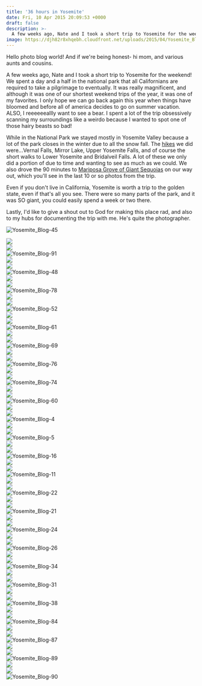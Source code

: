 ```yaml
---
title: '36 hours in Yosemite'
date: Fri, 10 Apr 2015 20:09:53 +0000
draft: false
description: >-
  A few weeks ago, Nate and I took a short trip to Yosemite for the weekend! We spent a day and a half in the national park that all Californians are required to take a pilgrimage to eventually.
image: https://djh82r8xhqebh.cloudfront.net/uploads/2015/04/Yosemite_Blog-45.jpg
---
```


Hello photo blog world! And if we're being honest- hi mom, and various aunts and cousins.

A few weeks ago, Nate and I took a short trip to Yosemite for the weekend! We spent a day and a half in the national park that all Californians are required to take a pilgrimage to eventually. It was really magnificent, and although it was one of our shortest weekend trips of the year, it was one of my favorites. I only hope we can go back again this year when things have bloomed and before all of america decides to go on summer vacation. ALSO, I reeeeeeallly want to see a bear. I spent a lot of the trip obsessively scanning my surroundings like a weirdo because I wanted to spot one of those hairy beasts so bad!

While in the National Park we stayed mostly in Yosemite Valley because a lot of the park closes in the winter due to all the snow fall. The [hikes](http://www.nps.gov/yose/planyourvisit/valleyhikes-old.htm "hikes") we did were...Vernal Falls, Mirror Lake, Upper Yosemite Falls, and of course the short walks to Lower Yosemite and Bridalveil Falls. A lot of these we only did a portion of due to time and wanting to see as much as we could. We also drove the 90 minutes to [Mariposa Grove of Giant Sequoias](http://www.nps.gov/yose/planyourvisit/mg.htm) on our way out, which you'll see in the last 10 or so photos from the trip.

Even if you don't live in California, Yosemite is worth a trip to the golden state, even if that's all you see. There were so many parts of the park, and it was SO giant, you could easily spend a week or two there.

Lastly, I'd like to give a shout out to God for making this place rad, and also to my hubs for documenting the trip with me. He's quite the photographer.


![Yosemite_Blog-45](https://djh82r8xhqebh.cloudfront.net/uploads/2015/04/Yosemite_Blog-45.jpg) <div class="flex-ns mhn2-ns mb3"> <div class="ph2-ns w-50-ns">![](https://djh82r8xhqebh.cloudfront.net/uploads/2015/04/Yosemite_Blog-43.jpg)</div> <div class="ph2-ns w-50-ns">![](https://djh82r8xhqebh.cloudfront.net/uploads/2015/04/Yosemite_Blog-46.jpg)</div> </div> <div class="ph2-ns">![Yosemite_Blog-91](https://djh82r8xhqebh.cloudfront.net/uploads/2015/04/Yosemite_Blog-91.jpg)</div> <div class="flex-ns mhn2-ns mb3"> <div class="ph2-ns w-50-ns">![](https://djh82r8xhqebh.cloudfront.net/uploads/2015/04/Yosemite_Blog-73.jpg)</div> <div class="ph2-ns w-50-ns">![](https://djh82r8xhqebh.cloudfront.net/uploads/2015/04/Yosemite_Blog-44.jpg)</div> </div> ![Yosemite_Blog-48](https://djh82r8xhqebh.cloudfront.net/uploads/2015/04/Yosemite_Blog-48.jpg) <div class="flex-ns mhn2-ns mb3"> <div class="ph2-ns w-50-ns">![](https://djh82r8xhqebh.cloudfront.net/uploads/2015/04/Yosemite_Blog-49.jpg)</div> <div class="ph2-ns w-50-ns">![](https://djh82r8xhqebh.cloudfront.net/uploads/2015/04/Yosemite_Blog-79.jpg)</div> </div> ![Yosemite_Blog-78](https://djh82r8xhqebh.cloudfront.net/uploads/2015/04/Yosemite_Blog-78.jpg) <div class="flex-ns mhn2-ns mb3"> <div class="ph2-ns w-50-ns">![](https://djh82r8xhqebh.cloudfront.net/uploads/2015/04/Yosemite_Blog-54.jpg)</div> <div class="ph2-ns w-50-ns">![](https://djh82r8xhqebh.cloudfront.net/uploads/2015/04/Yosemite_Blog-77.jpg)</div> </div> ![Yosemite_Blog-52](https://djh82r8xhqebh.cloudfront.net/uploads/2015/04/Yosemite_Blog-52.jpg) <div class="flex-ns mhn2-ns mb3"> <div class="ph2-ns w-50-ns">![](https://djh82r8xhqebh.cloudfront.net/uploads/2015/04/Yosemite_Blog-58.jpg)</div> <div class="ph2-ns w-50-ns">![](https://djh82r8xhqebh.cloudfront.net/uploads/2015/04/Yosemite_Blog-67.jpg)</div> </div> ![Yosemite_Blog-61](https://djh82r8xhqebh.cloudfront.net/uploads/2015/04/Yosemite_Blog-61.jpg) <div class="flex-ns mhn2-ns mb3"> <div class="ph2-ns w-50-ns">![](https://djh82r8xhqebh.cloudfront.net/uploads/2015/04/Yosemite_Blog-56.jpg)</div> <div class="ph2-ns w-50-ns">![](https://djh82r8xhqebh.cloudfront.net/uploads/2015/04/Yosemite_Blog-60.jpg)</div> </div> ![Yosemite_Blog-69](https://djh82r8xhqebh.cloudfront.net/uploads/2015/04/Yosemite_Blog-69.jpg) <div class="flex-ns mhn2-ns mb3"> <div class="ph2-ns w-50-ns">![](https://djh82r8xhqebh.cloudfront.net/uploads/2015/04/Yosemite_Blog-59.jpg)</div> <div class="ph2-ns w-50-ns">![](https://djh82r8xhqebh.cloudfront.net/uploads/2015/04/Yosemite_Blog-71.jpg)</div> </div> ![Yosemite_Blog-76](https://djh82r8xhqebh.cloudfront.net/uploads/2015/04/Yosemite_Blog-76.jpg) <div class="flex-ns mhn2-ns mb3"> <div class="ph2-ns w-50-ns">![](https://djh82r8xhqebh.cloudfront.net/uploads/2015/04/Yosemite_Blog-63.jpg)</div> <div class="ph2-ns w-50-ns">![](https://djh82r8xhqebh.cloudfront.net/uploads/2015/04/Yosemite_Blog-70.jpg)</div> </div> ![Yosemite_Blog-74](https://djh82r8xhqebh.cloudfront.net/uploads/2015/04/Yosemite_Blog-74.jpg) <div class="flex-ns mhn2-ns mb3"> <div class="ph2-ns w-50-ns">![](https://djh82r8xhqebh.cloudfront.net/uploads/2015/04/Yosemite_Blog-53.jpg)</div> <div class="ph2-ns w-50-ns">![](https://djh82r8xhqebh.cloudfront.net/uploads/2015/04/Yosemite_Blog-57.jpg)</div> </div> ![Yosemite_Blog-60](https://djh82r8xhqebh.cloudfront.net/uploads/2015/04/Yosemite_Blog-60.jpg) <div class="flex-ns mhn2-ns mb3"> <div class="ph2-ns w-50-ns">![](https://djh82r8xhqebh.cloudfront.net/uploads/2015/04/Yosemite_Blog-68.jpg)</div> <div class="ph2-ns w-50-ns">![](https://djh82r8xhqebh.cloudfront.net/uploads/2015/04/Yosemite_Blog-65.jpg)</div> </div> ![Yosemite_Blog-4](https://djh82r8xhqebh.cloudfront.net/uploads/2015/04/Yosemite_Blog-4.jpg) <div class="flex-ns mhn2-ns mb3"> <div class="ph2-ns w-50-ns">![](https://djh82r8xhqebh.cloudfront.net/uploads/2015/04/Yosemite_Blog-1.jpg)</div> <div class="ph2-ns w-50-ns">![](https://djh82r8xhqebh.cloudfront.net/uploads/2015/04/Yosemite_Blog-3.jpg)</div> </div> ![Yosemite_Blog-5](https://djh82r8xhqebh.cloudfront.net/uploads/2015/04/Yosemite_Blog-5.jpg) <div class="flex-ns mhn2-ns mb3"> <div class="ph2-ns w-50-ns">![](https://djh82r8xhqebh.cloudfront.net/uploads/2015/04/Yosemite_Blog-6.jpg)</div> <div class="ph2-ns w-50-ns">![](https://djh82r8xhqebh.cloudfront.net/uploads/2015/04/Yosemite_Blog-7.jpg)</div> </div> ![Yosemite_Blog-16](https://djh82r8xhqebh.cloudfront.net/uploads/2015/04/Yosemite_Blog-16.jpg) <div class="flex-ns mhn2-ns mb3"> <div class="ph2-ns w-50-ns">![](https://djh82r8xhqebh.cloudfront.net/uploads/2015/04/Yosemite_Blog-8.jpg)</div> <div class="ph2-ns w-50-ns">![](https://djh82r8xhqebh.cloudfront.net/uploads/2015/04/Yosemite_Blog-10.jpg)</div> </div> ![Yosemite_Blog-11](https://djh82r8xhqebh.cloudfront.net/uploads/2015/04/Yosemite_Blog-11.jpg) <div class="flex-ns mhn2-ns mb3"> <div class="ph2-ns w-50-ns">![](https://djh82r8xhqebh.cloudfront.net/uploads/2015/04/Yosemite_Blog-12.jpg)</div> <div class="ph2-ns w-50-ns">![](https://djh82r8xhqebh.cloudfront.net/uploads/2015/04/Yosemite_Blog-14.jpg)</div> </div> ![Yosemite_Blog-22](https://djh82r8xhqebh.cloudfront.net/uploads/2015/04/Yosemite_Blog-22.jpg) <div class="flex-ns mhn2-ns mb3"> <div class="ph2-ns w-50-ns">![](https://djh82r8xhqebh.cloudfront.net/uploads/2015/04/Yosemite_Blog-20.jpg)</div> <div class="ph2-ns w-50-ns">![](https://djh82r8xhqebh.cloudfront.net/uploads/2015/04/Yosemite_Blog-23.jpg)</div> </div> ![Yosemite_Blog-21](https://djh82r8xhqebh.cloudfront.net/uploads/2015/04/Yosemite_Blog-21.jpg) <div class="flex-ns mhn2-ns mb3"> <div class="ph2-ns w-50-ns">![](https://djh82r8xhqebh.cloudfront.net/uploads/2015/04/Yosemite_Blog-18.jpg)</div> <div class="ph2-ns w-50-ns">![](https://djh82r8xhqebh.cloudfront.net/uploads/2015/04/Yosemite_Blog-19.jpg)</div> </div> ![Yosemite_Blog-24](https://djh82r8xhqebh.cloudfront.net/uploads/2015/04/Yosemite_Blog-24.jpg) <div class="flex-ns mhn2-ns mb3"> <div class="ph2-ns w-50-ns">![](https://djh82r8xhqebh.cloudfront.net/uploads/2015/04/Yosemite_Blog-25.jpg)</div> <div class="ph2-ns w-50-ns">![](https://djh82r8xhqebh.cloudfront.net/uploads/2015/04/Yosemite_Blog-32.jpg)</div> </div> ![Yosemite_Blog-26](https://djh82r8xhqebh.cloudfront.net/uploads/2015/04/Yosemite_Blog-26.jpg) <div class="flex-ns mhn2-ns mb3"> <div class="ph2-ns w-50-ns">![](https://djh82r8xhqebh.cloudfront.net/uploads/2015/04/Yosemite_Blog-27.jpg)</div> <div class="ph2-ns w-50-ns">![](https://djh82r8xhqebh.cloudfront.net/uploads/2015/04/Yosemite_Blog-29.jpg)</div> </div> ![Yosemite_Blog-34](https://djh82r8xhqebh.cloudfront.net/uploads/2015/04/Yosemite_Blog-34.jpg) <div class="flex-ns mhn2-ns mb3"> <div class="ph2-ns w-50-ns">![](https://djh82r8xhqebh.cloudfront.net/uploads/2015/04/Yosemite_Blog-33.jpg)</div> <div class="ph2-ns w-50-ns">![](https://djh82r8xhqebh.cloudfront.net/uploads/2015/04/Yosemite_Blog-35.jpg)</div> </div> ![Yosemite_Blog-31](https://djh82r8xhqebh.cloudfront.net/uploads/2015/04/Yosemite_Blog-31.jpg) <div class="flex-ns mhn2-ns mb3"> <div class="ph2-ns w-50-ns">![](https://djh82r8xhqebh.cloudfront.net/uploads/2015/04/Yosemite_Blog-36.jpg)</div> <div class="ph2-ns w-50-ns">![](https://djh82r8xhqebh.cloudfront.net/uploads/2015/04/Yosemite_Blog-30.jpg)</div> </div> ![Yosemite_Blog-38](https://djh82r8xhqebh.cloudfront.net/uploads/2015/04/Yosemite_Blog-38.jpg) <div class="flex-ns mhn2-ns mb3"> <div class="ph2-ns w-50-ns">![](https://djh82r8xhqebh.cloudfront.net/uploads/2015/04/Yosemite_Blog-40.jpg)</div> <div class="ph2-ns w-50-ns">![](https://djh82r8xhqebh.cloudfront.net/uploads/2015/04/Yosemite_Blog-39.jpg)</div> </div> ![Yosemite_Blog-84](https://djh82r8xhqebh.cloudfront.net/uploads/2015/04/Yosemite_Blog-84.jpg) <div class="flex-ns mhn2-ns mb3"> <div class="ph2-ns w-50-ns">![](https://djh82r8xhqebh.cloudfront.net/uploads/2015/04/Yosemite_Blog-83.jpg)</div> <div class="ph2-ns w-50-ns">![](https://djh82r8xhqebh.cloudfront.net/uploads/2015/04/Yosemite_Blog-82.jpg)</div> </div> ![Yosemite_Blog-87](https://djh82r8xhqebh.cloudfront.net/uploads/2015/04/Yosemite_Blog-87.jpg) <div class="flex-ns mhn2-ns mb3"> <div class="ph2-ns w-50-ns">![](https://djh82r8xhqebh.cloudfront.net/uploads/2015/04/Yosemite_Blog-85.jpg)</div> <div class="ph2-ns w-50-ns">![](https://djh82r8xhqebh.cloudfront.net/uploads/2015/04/Yosemite_Blog-86.jpg)</div> </div> ![Yosemite_Blog-89](https://djh82r8xhqebh.cloudfront.net/uploads/2015/04/Yosemite_Blog-89.jpg) <div class="flex-ns mhn2-ns mb3"> <div class="ph2-ns w-50-ns">![](https://djh82r8xhqebh.cloudfront.net/uploads/2015/04/Yosemite_Blog-88.jpg)</div> <div class="ph2-ns w-50-ns">![](https://djh82r8xhqebh.cloudfront.net/uploads/2015/04/Yosemite_Blog-81.jpg)</div> </div> ![Yosemite_Blog-90](https://djh82r8xhqebh.cloudfront.net/uploads/2015/04/Yosemite_Blog-90.jpg)